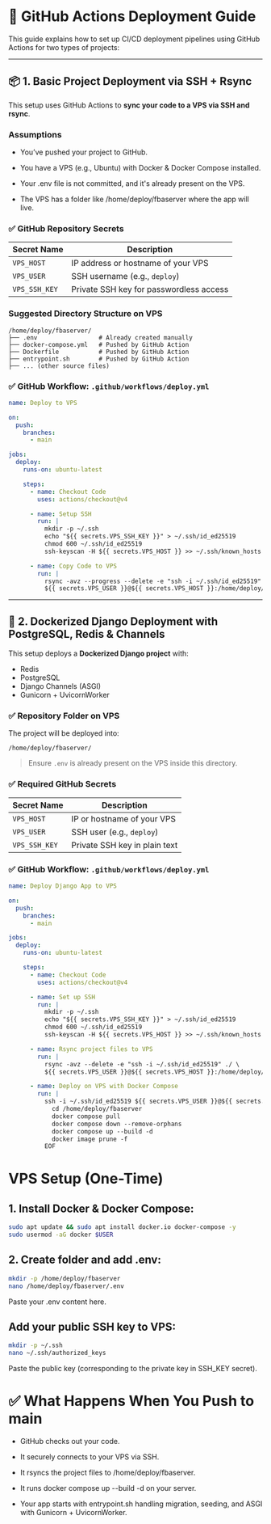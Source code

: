 # 🚀 GitHub Actions Deployment Guide

This guide explains how to set up CI/CD deployment pipelines using GitHub Actions for two types of projects:

---

## 📦 1. Basic Project Deployment via SSH + Rsync

This setup uses GitHub Actions to **sync your code to a VPS via SSH and rsync**.

###  Assumptions
- You’ve pushed your project to GitHub.

- You have a VPS (e.g., Ubuntu) with Docker & Docker Compose installed.

- Your .env file is not committed, and it's already present on the VPS.

- The VPS has a folder like /home/deploy/fbaserver where the app will live.

### ✅ GitHub Repository Secrets

| Secret Name   | Description                              |
|---------------|------------------------------------------|
| `VPS_HOST`    | IP address or hostname of your VPS       |
| `VPS_USER`    | SSH username (e.g., `deploy`)            |
| `VPS_SSH_KEY` | Private SSH key for passwordless access  |

### Suggested Directory Structure on VPS
```plaintext
/home/deploy/fbaserver/
├── .env                 # Already created manually
├── docker-compose.yml   # Pushed by GitHub Action
├── Dockerfile           # Pushed by GitHub Action
├── entrypoint.sh        # Pushed by GitHub Action
├── ... (other source files)
```

### ✅ GitHub Workflow: `.github/workflows/deploy.yml`

```yaml
name: Deploy to VPS

on:
  push:
    branches:
      - main

jobs:
  deploy:
    runs-on: ubuntu-latest

    steps:
      - name: Checkout Code
        uses: actions/checkout@v4

      - name: Setup SSH
        run: |
          mkdir -p ~/.ssh
          echo "${{ secrets.VPS_SSH_KEY }}" > ~/.ssh/id_ed25519
          chmod 600 ~/.ssh/id_ed25519
          ssh-keyscan -H ${{ secrets.VPS_HOST }} >> ~/.ssh/known_hosts

      - name: Copy Code to VPS
        run: |
          rsync -avz --progress --delete -e "ssh -i ~/.ssh/id_ed25519" . \
          ${{ secrets.VPS_USER }}@${{ secrets.VPS_HOST }}:/home/deploy/tata/test-github-action
```

---

## 🐳 2. Dockerized Django Deployment with PostgreSQL, Redis & Channels

This setup deploys a **Dockerized Django project** with:
- Redis
- PostgreSQL
- Django Channels (ASGI)
- Gunicorn + UvicornWorker

### ✅ Repository Folder on VPS

The project will be deployed into:

```
/home/deploy/fbaserver/
```

> Ensure `.env` is already present on the VPS inside this directory.

### ✅ Required GitHub Secrets

| Secret Name      | Description                            |
|------------------|----------------------------------------|
| `VPS_HOST`       | IP or hostname of your VPS             |
| `VPS_USER`       | SSH user (e.g., `deploy`)              |
| `VPS_SSH_KEY`    | Private SSH key in plain text          |

### ✅ GitHub Workflow: `.github/workflows/deploy.yml`

```yaml
name: Deploy Django App to VPS

on:
  push:
    branches:
      - main

jobs:
  deploy:
    runs-on: ubuntu-latest

    steps:
      - name: Checkout Code
        uses: actions/checkout@v4

      - name: Set up SSH
        run: |
          mkdir -p ~/.ssh
          echo "${{ secrets.VPS_SSH_KEY }}" > ~/.ssh/id_ed25519
          chmod 600 ~/.ssh/id_ed25519
          ssh-keyscan -H ${{ secrets.VPS_HOST }} >> ~/.ssh/known_hosts

      - name: Rsync project files to VPS
        run: |
          rsync -avz --delete -e "ssh -i ~/.ssh/id_ed25519" ./ \
          ${{ secrets.VPS_USER }}@${{ secrets.VPS_HOST }}:/home/deploy/fbaserver/

      - name: Deploy on VPS with Docker Compose
        run: |
          ssh -i ~/.ssh/id_ed25519 ${{ secrets.VPS_USER }}@${{ secrets.VPS_HOST }} << 'EOF'
            cd /home/deploy/fbaserver
            docker compose pull
            docker compose down --remove-orphans
            docker compose up --build -d
            docker image prune -f
          EOF
```

# VPS Setup (One-Time)

##  1. Install Docker & Docker Compose:
```bash
sudo apt update && sudo apt install docker.io docker-compose -y
sudo usermod -aG docker $USER
```

## 2. Create folder and add .env:
```bash
mkdir -p /home/deploy/fbaserver
nano /home/deploy/fbaserver/.env
```
Paste your .env content here.

## Add your public SSH key to VPS:
```bash
mkdir -p ~/.ssh
nano ~/.ssh/authorized_keys
```
Paste the public key (corresponding to the private key in SSH_KEY secret).


# ✅ What Happens When You Push to main
- GitHub checks out your code.

- It securely connects to your VPS via SSH.

- It rsyncs the project files to /home/deploy/fbaserver.

- It runs docker compose up --build -d on your server.

- Your app starts with entrypoint.sh handling migration, seeding, and ASGI with Gunicorn + UvicornWorker.